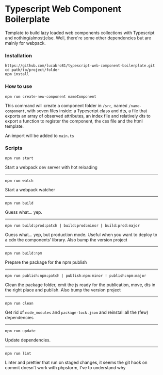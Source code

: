 # Typescript Web Component Boilerplate

Template to build lazy loaded web components collections with Typescript and nothing(almost)else. Well, there're some other dependencies but are mainly for webpack.

### Installation

```
https://github.com/lucabro81/typescript-web-component-boilerplate.git
cd path/to/project/folder
npm install
```

### How to use

```
npm run create-new-component nameComponent
```
This command will create a component folder in ```/src```, named ```/name-component```, with seven files inside: a Typescript class and dts, a file that exports an array of observed attributes, an index file and relatively dts to export a function to register the component, the css file and the html template.

An import will be added to ```main.ts```

### Scripts

```
npm run start
```
Start a webpack dev server with hot reloading

---

```
npm run watch
```
Start a webpack watcher

---

```
npm run build
```
Guess what... yep.

---

```
npm run build:prod:patch | build:prod:minor | build:prod:major
```
Guess what... yep, but production mode. Useful when you want to deploy to a cdn the components' library. Also bump the version project

---

```
npm run build:npm
```
Prepare the package for the npm publish

---

```
npm run publish:npm:patch | publish:npm:minor ! publish:npm:major
```
Clean the package folder, emit the js ready for the publication, move, dts in the right place and publish. Also bump the version project

---

```
npm run clean
```
Get rid of ```node_modules``` and ```package-lock.json``` and reinstall all the (few) dependencies

---

```
npm run update
```
Update dependencies.

---

```
npm run lint
```
Linter and prettier that run on staged changes, it seems the git hook on commit doesn't work with phpstorm, I've to understand why